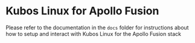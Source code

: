 # Kubos Linux for Apollo Fusion

Please refer to the documentation in the `docs` folder for instructions about how
to setup and interact with Kubos Linux for the Apollo Fusion stack
